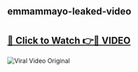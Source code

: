 ## emmammayo-leaked-video 

# <h2><a href="http://freeplayer.one?title=emmammayo-leaked-video&ref=21J">🔗 Click to Watch 👉🔴 VIDEO</a></h2>

<a href="http://freeplayer.one?title=emmammayo-leaked-video&ref=21J" rel="nofollow" data-target="animated-image.originalLink"><img src="https://i.ibb.co.com/xMMVF88/686577567.gif" alt="Viral Video Original" style="max-width: 100%; display: inline-block;" data-target="animated-image.originalImage"></a>

